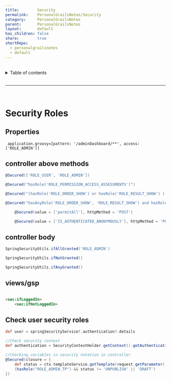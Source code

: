 ```yaml
---
title:        Security
permalink:    PersonalGrailsNotes/Security
category:     PersonalGrailsNotes
parent:       PersonalGrailsNotes
layout:       default
has_children: false
share:        true
shortRepo:
  - personalgrailsnotes
  - default
---
```



<br/>

<details markdown="block">
<summary>
Table of contents
</summary>
{: .text-delta }
1. TOC
{:toc}
</details>

<br/>

***

<br/>

# Security Roles

## Properties

```properties
 application.groovy=[pattern: '/adminDashboard/**', access: ['ROLE_ADMIN']]
 ```

## controller above methods

```groovy 
@Secured(['ROLE_USER', 'ROLE_ADMIN']) 
```

```groovy 
@Secured("hasRole('ROLE_PERMISSION_ACCESS_ASSESSMENTS')") 
 ```

 ```groovy 
@Secured("(hasRole('ROLE_ORDER_SHOW') or hasRole('ROLE_RESULT_SHOW') ) and hasRole('ROLE_PERMISSION_ACCESS_ASSESSMENTS')") 
 ```

 ```groovy 
@Secured("hasAnyRole('ROLE_ORDER_SHOW', 'ROLE_RESULT_SHOW') and hasRole('ROLE_PERMISSION_ACCESS_ASSESSMENTS')")
```

```groovy
    @Secured(value = ['permitAll'], httpMethod = 'POST')
```

```groovy
    @Secured(value = ['IS_AUTHENTICATED_ANONYMOUSLY'], httpMethod = 'POST')
```

## controller body

```groovy
SpringSecurityUtils.ifAllGranted('ROLE_ADMIN')

SpringSecurityUtils.ifNotGranted()

SpringSecurityUtils.ifAnyGranted() 
```

## views/gsp

```html

<sec:ifLoggedIn>
    <sec:ifNotLoggedIn> 
```

## Check user security roles

```groovy
def user = springSecurityService?.authentication?.details

//Check security context 
def authentication = SecurityContextHolder.getContext().getAuthentication()

//Checking variables in security notation in controller 
@Secured(closure = {
    def status = ctx.templateService.getTemplate(request.getParameter('id')).status.name()
    (hasRole("ROLE_ADMIN_TP") && status != 'UNPUBLISH' || 'DRAFT')
}) 
```